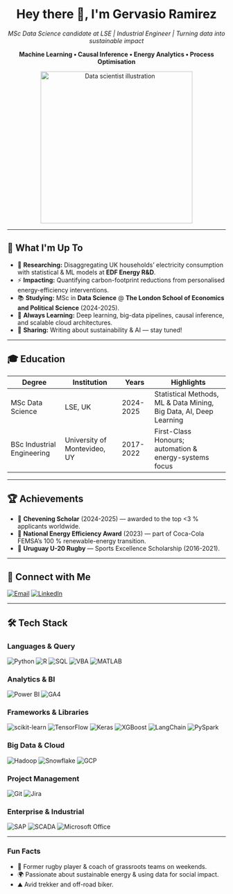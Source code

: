 <h1 align="center">Hey there 👋, I'm Gervasio Ramirez</h1>

<p align="center"><em>MSc Data Science candidate at LSE | Industrial Engineer | Turning data into sustainable impact</em></p>

<p align="center"><strong>Machine Learning • Causal Inference • Energy Analytics • Process Optimisation</strong></p>

<p align="center">
  <img src="https://raw.githubusercontent.com/gervasioramirez/gervasioramirez/main/assets/data-scientist.svg" width="350" alt="Data scientist illustration" />
</p>

---

## 🚀 What I'm Up To

- 🔬 **Researching:** Disaggregating UK households’ electricity consumption with statistical & ML models at **EDF Energy R&D**.  
- ⚡ **Impacting:** Quantifying carbon-footprint reductions from personalised energy-efficiency interventions.  
- 📚 **Studying:** MSc in **Data Science** @ **The London School of Economics and Political Science** (2024-2025).  
- 🌱 **Always Learning:** Deep learning, big-data pipelines, causal inference, and scalable cloud architectures.  
- 📝 **Sharing:** Writing about sustainability & AI — stay tuned!

---

## 🎓 Education

| Degree | Institution | Years | Highlights |
|--------|-------------|-------|------------|
| MSc Data Science | LSE, UK | 2024-2025 | Statistical Methods, ML & Data Mining, Big Data, AI, Deep Learning |
| BSc Industrial Engineering | University of Montevideo, UY | 2017-2022 | First-Class Honours; automation & energy-systems focus |

---

## 🏆 Achievements

- 🏅 **Chevening Scholar** (2024-2025) — awarded to the top &lt;3 % applicants worldwide.  
- 🥇 **National Energy Efficiency Award** (2023) — part of Coca-Cola FEMSA’s 100 % renewable-energy transition.  
- 🏉 **Uruguay U-20 Rugby** — Sports Excellence Scholarship (2016-2021).

---

## 🔗 Connect with Me

<p>
  <a href="mailto:g.j.ramirez-michelena@lse.ac.uk"><img src="https://img.shields.io/badge/Email-D14836?style=for-the-badge&logo=gmail&logoColor=white" alt="Email" /></a>
  <a href="https://www.linkedin.com/in/gervasioramirez/"><img src="https://img.shields.io/badge/LinkedIn-0A66C2?style=for-the-badge&logo=linkedin&logoColor=white" alt="LinkedIn" /></a>
</p>

---

## 🛠️ Tech Stack

### Languages & Query  
![Python](https://img.shields.io/badge/Python-3776AB?style=flat-square&logo=python&logoColor=white)
![R](https://img.shields.io/badge/R-276DC3?style=flat-square&logo=r&logoColor=white)
![SQL](https://img.shields.io/badge/SQL-4479A1?style=flat-square&logo=postgresql&logoColor=white)
![VBA](https://img.shields.io/badge/VBA-222222?style=flat-square)
![MATLAB](https://img.shields.io/badge/MATLAB-0076A8?style=flat-square&logo=mathworks&logoColor=white)

### Analytics & BI  
![Power BI](https://img.shields.io/badge/Power%20BI-F2C811?style=flat-square&logo=powerbi&logoColor=black)
![GA4](https://img.shields.io/badge/GA4-E37400?style=flat-square&logo=google-analytics&logoColor=white)

### Frameworks & Libraries  
![scikit-learn](https://img.shields.io/badge/scikit--learn-F7931E?style=flat-square&logo=scikit-learn&logoColor=white)
![TensorFlow](https://img.shields.io/badge/TensorFlow-FF6F00?style=flat-square&logo=tensorflow&logoColor=white)
![Keras](https://img.shields.io/badge/Keras-D00000?style=flat-square&logo=keras&logoColor=white)
![XGBoost](https://img.shields.io/badge/XGBoost-EC0000?style=flat-square)
![LangChain](https://img.shields.io/badge/LangChain-2E86C1?style=flat-square)
![PySpark](https://img.shields.io/badge/PySpark-E25A1C?style=flat-square&logo=apachespark&logoColor=white)

### Big Data & Cloud  
![Hadoop](https://img.shields.io/badge/Hadoop-66CCFF?style=flat-square&logo=apache-hadoop&logoColor=black)
![Snowflake](https://img.shields.io/badge/Snowflake-29B5E8?style=flat-square&logo=snowflake&logoColor=white)
![GCP](https://img.shields.io/badge/Google%20Cloud-4285F4?style=flat-square&logo=googlecloud&logoColor=white)

### Project Management  
![Git](https://img.shields.io/badge/Git-F05032?style=flat-square&logo=git&logoColor=white)
![Jira](https://img.shields.io/badge/Jira-0052CC?style=flat-square&logo=jira&logoColor=white)

### Enterprise & Industrial  
![SAP](https://img.shields.io/badge/SAP-0FAAFF?style=flat-square&logo=sap&logoColor=white)
![SCADA](https://img.shields.io/badge/SCADA-4D4D4D?style=flat-square)
![Microsoft Office](https://img.shields.io/badge/Microsoft%20Office-EB3C00?style=flat-square&logo=microsoftoffice&logoColor=white)

---



###  Fun Facts

- 🏉 Former rugby player & coach of grassroots teams on weekends.  
- 🌍 Passionate about sustainable energy & using data for social impact.  
- ⛰️ Avid trekker and off-road biker.

<!-- Feel free to add visitor badges or more sections as you build your profile -->
